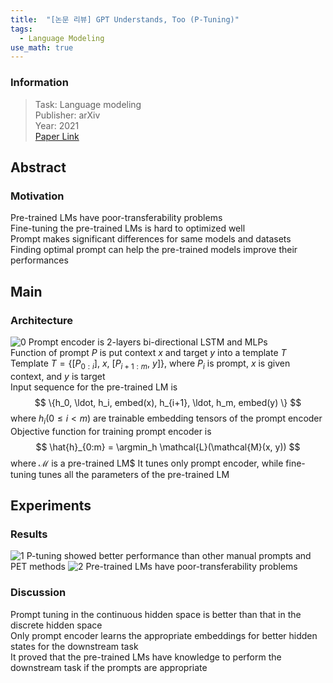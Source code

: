 ```yaml
---
title:  "[논문 리뷰] GPT Understands, Too (P-Tuning)"
tags:
  - Language Modeling
use_math: true
---
```


### Information
> Task: Language modeling \
> Publisher: arXiv \
> Year: 2021 \
> [Paper Link](https://arxiv.org/pdf/2103.10385.pdf)

## Abstract
### Motivation
Pre-trained LMs have poor-transferability problems\
Fine-tuning the pre-trained LMs is hard to optimized well\
Prompt makes significant differences for same models and datasets\
Finding optimal prompt can help the pre-trained models improve their performances 

## Main
### Architecture
![0](https://squiduu.github.io/assets/images/review/p_tuning/0.png)
Prompt encoder is 2-layers bi-directional LSTM and MLPs\
Function of prompt $P$ is put context $x$ and target $y$ into a template $T$\
Template $T=\lbrace [P_{0:i}],\ x,\ [P_{i+1:m},\ y]\rbrace$, where $P_i$ is prompt, $x$ is given context, and $y$ is target\
Input sequence for the pre-trained LM is
$$ \{h_0, \ldot, h_i, embed(x), h_{i+1}, \ldot, h_m, embed(y) \} $$
where $h_i (0 \le i < m)$ are trainable embedding tensors of the prompt encoder\
Objective function for training prompt encoder is
$$ \hat{h}_{0:m} = \argmin_h \mathcal{L}(\mathcal{M}(x, y)) $$
where $\mathcal{M}$ is a pre-trained LM$
It tunes only prompt encoder, while fine-tuning tunes all the parameters of the pre-trained LM

## Experiments
### Results
![1](https://squiduu.github.io/assets/images/review/p_tuning/1.png)
P-tuning showed better performance than other manual prompts and PET methods
![2](https://squiduu.github.io/assets/images/review/p_tuning/2.png)
Pre-trained LMs have poor-transferability problems

### Discussion
Prompt tuning in the continuous hidden space is better than that in the discrete hidden space\
Only prompt encoder learns the appropriate embeddings for better hidden states for the downstream task\
It proved that the pre-trained LMs have knowledge to perform the downstream task if the prompts are appropriate